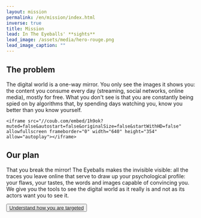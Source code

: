 ```yaml
---
layout: mission
permalink: /en/mission/index.html
inverse: true
title: Mission
lead: In The Eyeballs' **sights**
lead_image: /assets/media/hero-rouge.png
lead_image_caption: ""
---
```

## The problem

The digital world is a one-way mirror. You only see the images it shows you: the content you consume every day (streaming, social networks, online media), mostly for free. What you don't see is that you are constantly being spied on by algorithms that, by spending days watching you, know you better than you know yourself.

```
<iframe src="//coub.com/embed/1h9ok?muted=false&autostart=false&originalSize=false&startWithHD=false" allowfullscreen frameborder="0" width="640" height="354" allow="autoplay"></iframe>
```

## Our plan 

That you break the mirror! The Eyeballs makes the invisible visible: all the traces you leave online that serve to draw up your psychological profile: your flaws, your tastes, the words and images capable of convincing you. We give you the tools to see the digital world as it really is and not as its actors want you to see it.


<button class="primary big">[Understand how you are targeted](/en/tools/)</button>